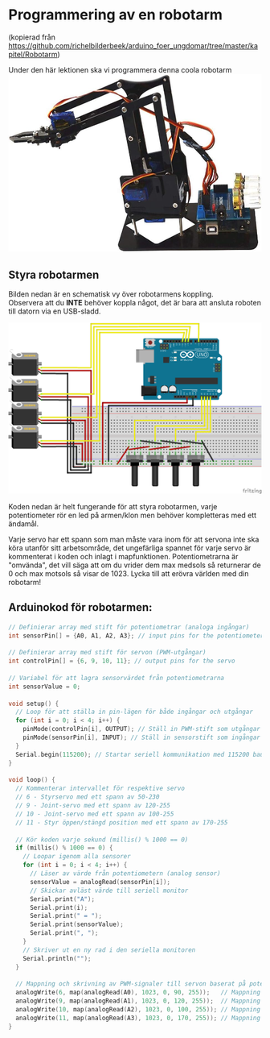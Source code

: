 # Programmering av en robotarm

(kopierad från https://github.com/richelbilderbeek/arduino_foer_ungdomar/tree/master/kapitel/Robotarm)

Under den här lektionen ska vi programmera denna coola robotarm
![](robotarm.jpg)

## Styra robotarmen

Bilden nedan är en schematisk vy över robotarmens koppling.  
Observera att du **INTE** behöver koppla något, det är bara att ansluta roboten till datorn via en USB-sladd.

![](robot_uno_sketch_bb.png)

Koden nedan är helt fungerande för att styra robotarmen, varje potentiometer rör en led på armen/klon men behöver kompletteras med ett ändamål. 

Varje servo har ett spann som man måste vara inom för att servona inte ska köra utanför sitt arbetsområde, det ungefärliga spannet för varje servo är kommenterat i koden och inlagt i mapfunktionen.
Potentiometrarna är "omvända", det vill säga att om du vrider dem max medsols så returnerar de 0 och max motsols så visar de 1023. 
Lycka till att erövra världen med din robotarm! 

## Arduinokod för robotarmen:

```c++
// Definierar array med stift för potentiometrar (analoga ingångar)
int sensorPin[] = {A0, A1, A2, A3}; // input pins for the potentiometer

// Definierar array med stift för servon (PWM-utgångar)
int controlPin[] = {6, 9, 10, 11}; // output pins for the servo

// Variabel för att lagra sensorvärdet från potentiometrarna
int sensorValue = 0;

void setup() {
  // Loop för att ställa in pin-lägen för både ingångar och utgångar
  for (int i = 0; i < 4; i++) {
    pinMode(controlPin[i], OUTPUT); // Ställ in PWM-stift som utgångar
    pinMode(sensorPin[i], INPUT); // Ställ in sensorstift som ingångar
  }
  Serial.begin(115200); // Startar seriell kommunikation med 115200 baud-rate
}

void loop() { 
  // Kommenterar intervallet för respektive servo
  // 6 - Styrservo med ett spann av 50-230
  // 9 - Joint-servo med ett spann av 120-255
  // 10 - Joint-servo med ett spann av 100-255
  // 11 - Styr öppen/stängd position med ett spann av 170-255

  // Kör koden varje sekund (millis() % 1000 == 0) 
  if (millis() % 1000 == 0) {
    // Loopar igenom alla sensorer
    for (int i = 0; i < 4; i++) {
      // Läser av värde från potentiometern (analog sensor)
      sensorValue = analogRead(sensorPin[i]);
      // Skickar avläst värde till seriell monitor
      Serial.print("A");
      Serial.print(i);
      Serial.print(" = ");
      Serial.print(sensorValue);
      Serial.print(", ");
    }
    // Skriver ut en ny rad i den seriella monitoren
    Serial.println("");
  }

  // Mappning och skrivning av PWM-signaler till servon baserat på potentiometervärden
  analogWrite(6, map(analogRead(A0), 1023, 0, 90, 255));   // Mappning för servo ansluten till pin 6
  analogWrite(9, map(analogRead(A1), 1023, 0, 120, 255));  // Mappning för servo ansluten till pin 9
  analogWrite(10, map(analogRead(A2), 1023, 0, 100, 255)); // Mappning för servo ansluten till pin 10
  analogWrite(11, map(analogRead(A3), 1023, 0, 170, 255)); // Mappning för servo ansluten till pin 11
}
```